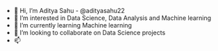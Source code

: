 - 👋 Hi, I’m Aditya Sahu - @adityasahu22
- 👀 I’m interested in Data Science, Data Analysis and Machine learning
- 🌱 I’m currently learning Machine learning
- 💞️ I’m looking to collaborate on Data Science projects
- 📫 

<!---
adityasahu22/adityasahu22 is a ✨ special ✨ repository because its `README.md` (this file) appears on your GitHub profile.
You can click the Preview link to take a look at your changes.
--->
